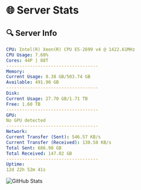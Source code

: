 # 🌐 Server Stats
## 🔍 Server Info
```yaml
CPU: Intel(R) Xeon(R) CPU E5-2699 v4 @ 1422.61MHz
CPU Usage: 7.60%
Cores: 44P | 88T
-----------------------------------
Memory:
Current Usage: 8.38 GB/503.74 GB
Available: 491.90 GB
-----------------------------------
Disk:
Current Usage: 27.70 GB/1.71 TB
Free: 1.60 TB
-----------------------------------
GPU:
No GPU detected
-----------------------------------
Network:
Current Transfer (Sent): 546.57 KB/s
Current Transfer (Received): 130.50 KB/s
Total Sent: 686.98 GB
Total Received: 147.02 GB
-----------------------------------
Uptime:
12d 22h 52m 41s
```
![GitHub Stats](https://img.shields.io/badge/Updated-2025-05-02_16:01:29-blue)